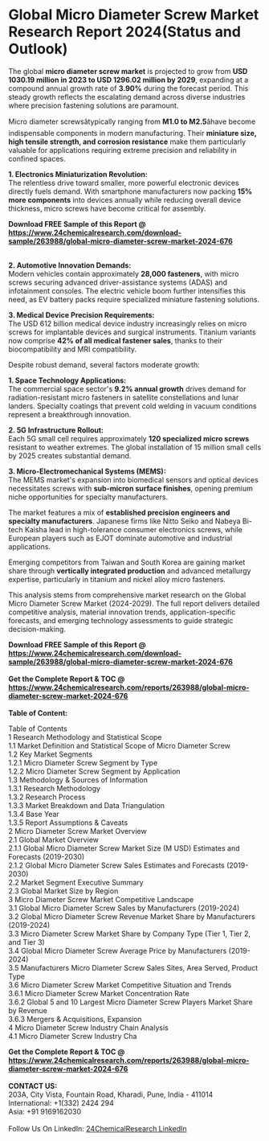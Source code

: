 <h1>Global Micro Diameter Screw Market Research Report 2024(Status and Outlook)</h1><p>The global <strong>micro diameter screw market</strong> is projected to grow from <strong>USD 1030.19 million in 2023 to USD 1296.02 million by 2029</strong>, expanding at a compound annual growth rate of <strong>3.90%</strong> during the forecast period. This steady growth reflects the escalating demand across diverse industries where precision fastening solutions are paramount.</p><p>Micro diameter screwsâtypically ranging from <strong>M1.0 to M2.5</strong>âhave become indispensable components in modern manufacturing. Their <strong>miniature size, high tensile strength, and corrosion resistance</strong> make them particularly valuable for applications requiring extreme precision and reliability in confined spaces.</p><p><strong>1. Electronics Miniaturization Revolution:</strong><br>
The relentless drive toward smaller, more powerful electronic devices directly fuels demand. With smartphone manufacturers now packing <strong>15% more components</strong> into devices annually while reducing overall device thickness, micro screws have become critical for assembly.</p><div><b>Download FREE Sample of this Report @ 
            <a href="https://www.24chemicalresearch.com/download-sample/263988/global-micro-diameter-screw-market-2024-676">
            https://www.24chemicalresearch.com/download-sample/263988/global-micro-diameter-screw-market-2024-676</a></b></div><br><p><strong>2. Automotive Innovation Demands:</strong><br>
Modern vehicles contain approximately <strong>28,000 fasteners</strong>, with micro screws securing advanced driver-assistance systems (ADAS) and infotainment consoles. The electric vehicle boom further intensifies this need, as EV battery packs require specialized miniature fastening solutions.</p><p><strong>3. Medical Device Precision Requirements:</strong><br>
The USD 612 billion medical device industry increasingly relies on micro screws for implantable devices and surgical instruments. Titanium variants now comprise <strong>42% of all medical fastener sales</strong>, thanks to their biocompatibility and MRI compatibility.</p><p>Despite robust demand, several factors moderate growth:</p><p><strong>1. Space Technology Applications:</strong><br>
The commercial space sector's <strong>9.2% annual growth</strong> drives demand for radiation-resistant micro fasteners in satellite constellations and lunar landers. Specialty coatings that prevent cold welding in vacuum conditions represent a breakthrough innovation.</p><p><strong>2. 5G Infrastructure Rollout:</strong><br>
Each 5G small cell requires approximately <strong>120 specialized micro screws</strong> resistant to weather extremes. The global installation of 15 million small cells by 2025 creates substantial demand.</p><p><strong>3. Micro-Electromechanical Systems (MEMS):</strong><br>
The MEMS market's expansion into biomedical sensors and optical devices necessitates screws with <strong>sub-micron surface finishes</strong>, opening premium niche opportunities for specialty manufacturers.</p><p>The market features a mix of <strong>established precision engineers and specialty manufacturers</strong>. Japanese firms like Nitto Seiko and Nabeya Bi-tech Kaisha lead in high-tolerance consumer electronics screws, while European players such as EJOT dominate automotive and industrial applications.</p><p>Emerging competitors from Taiwan and South Korea are gaining market share through <strong>vertically integrated production</strong> and advanced metallurgy expertise, particularly in titanium and nickel alloy micro fasteners.</p><p>This analysis stems from comprehensive market research on the Global Micro Diameter Screw Market (2024-2029). The full report delivers detailed competitive analysis, material innovation trends, application-specific forecasts, and emerging technology assessments to guide strategic decision-making.</p><div><b>Download FREE Sample of this Report @ 
            <a href="https://www.24chemicalresearch.com/download-sample/263988/global-micro-diameter-screw-market-2024-676">
            https://www.24chemicalresearch.com/download-sample/263988/global-micro-diameter-screw-market-2024-676</a></b></div><br><div><b>Get the Complete Report & TOC @ 
            <a href="https://www.24chemicalresearch.com/reports/263988/global-micro-diameter-screw-market-2024-676">
            https://www.24chemicalresearch.com/reports/263988/global-micro-diameter-screw-market-2024-676</a></b></div><br>
            <b>Table of Content:</b><p>Table of Contents<br />
1 Research Methodology and Statistical Scope<br />
1.1 Market Definition and Statistical Scope of Micro Diameter Screw<br />
1.2 Key Market Segments<br />
1.2.1 Micro Diameter Screw Segment by Type<br />
1.2.2 Micro Diameter Screw Segment by Application<br />
1.3 Methodology & Sources of Information<br />
1.3.1 Research Methodology<br />
1.3.2 Research Process<br />
1.3.3 Market Breakdown and Data Triangulation<br />
1.3.4 Base Year<br />
1.3.5 Report Assumptions & Caveats<br />
2 Micro Diameter Screw Market Overview<br />
2.1 Global Market Overview<br />
2.1.1 Global Micro Diameter Screw Market Size (M USD) Estimates and Forecasts (2019-2030)<br />
2.1.2 Global Micro Diameter Screw Sales Estimates and Forecasts (2019-2030)<br />
2.2 Market Segment Executive Summary<br />
2.3 Global Market Size by Region<br />
3 Micro Diameter Screw Market Competitive Landscape<br />
3.1 Global Micro Diameter Screw Sales by Manufacturers (2019-2024)<br />
3.2 Global Micro Diameter Screw Revenue Market Share by Manufacturers (2019-2024)<br />
3.3 Micro Diameter Screw Market Share by Company Type (Tier 1, Tier 2, and Tier 3)<br />
3.4 Global Micro Diameter Screw Average Price by Manufacturers (2019-2024)<br />
3.5 Manufacturers Micro Diameter Screw Sales Sites, Area Served, Product Type<br />
3.6 Micro Diameter Screw Market Competitive Situation and Trends<br />
3.6.1 Micro Diameter Screw Market Concentration Rate<br />
3.6.2 Global 5 and 10 Largest Micro Diameter Screw Players Market Share by Revenue<br />
3.6.3 Mergers & Acquisitions, Expansion<br />
4 Micro Diameter Screw Industry Chain Analysis<br />
4.1 Micro Diameter Screw Industry Cha</p><div><b>Get the Complete Report & TOC @ 
            <a href="https://www.24chemicalresearch.com/reports/263988/global-micro-diameter-screw-market-2024-676">
            https://www.24chemicalresearch.com/reports/263988/global-micro-diameter-screw-market-2024-676</a></b></div><br><b>CONTACT US:</b><br>
            203A, City Vista, Fountain Road, Kharadi, Pune, India - 411014<br>
            International: +1(332) 2424 294<br>
            Asia: +91 9169162030 <br><br>
            Follow Us On LinkedIn: <a href="https://www.linkedin.com/company/24chemicalresearch/">24ChemicalResearch LinkedIn</a>
